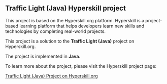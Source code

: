 ## Traffic Light (Java) Hyperskill project

This project is based on the Hyperskill.org platform. Hyperskill is a project-based learning platform that helps developers learn new skills and technologies by completing real-world projects.

This project is a solution to the **Traffic Light (Java)** project on Hyperskill.org.

The project is implemented in **Java**.

To learn more about the project, please visit the Hyperskill project page:

[Traffic Light (Java) Project on Hyperskill.org](https://hyperskill.org/projects/288?track=12)
